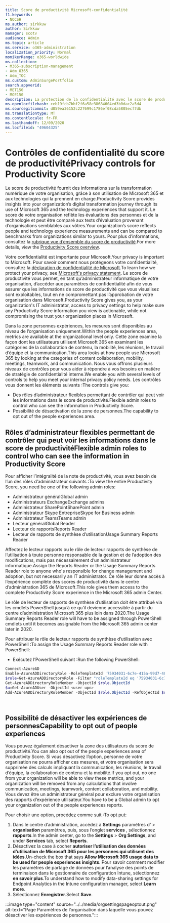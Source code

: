 ```yaml
---
title: Score de productivité Microsoft-confidentialité
f1.keywords:
- NOCSH
ms.author: sirkkuw
author: Sirkkuw
manager: scotv
audience: Admin
ms.topic: article
ms.service: o365-administration
localization_priority: Normal
monikerRange: o365-worldwide
ms.collection:
- M365-subscription-management
- Adm_O365
- Adm_TOC
ms.custom: AdminSurgePortfolio
search.appverid:
- MET150
- MOE150
description: La protection de la confidentialité avec le score de productivité.
ms.openlocfilehash: ceb19fcb7bbf2f6a58e38684604ed3b0dac2a5d4
ms.sourcegitcommit: d859ea36152c227699c1786ef08cda5805ecf7db
ms.translationtype: MT
ms.contentlocale: fr-FR
ms.lasthandoff: 12/09/2020
ms.locfileid: "49604325"
---
```

# <a name="privacy-controls-for-productivity-score"></a><span data-ttu-id="58c51-103">Contrôles de confidentialité du score de productivité</span><span class="sxs-lookup"><span data-stu-id="58c51-103">Privacy controls for Productivity Score</span></span>

<span data-ttu-id="58c51-104">Le score de productivité fournit des informations sur la transformation numérique de votre organisation, grâce à son utilisation de Microsoft 365 et aux technologies qui la prennent en charge.</span><span class="sxs-lookup"><span data-stu-id="58c51-104">Productivity Score provides insights into your organization’s digital transformation journey through its use of Microsoft 365 and the technology experiences that support it.</span></span>  <span data-ttu-id="58c51-105">Le score de votre organisation reflète les évaluations des personnes et de la technologie et peut être comparé aux tests d’évaluation provenant d’organisations semblables aux vôtres.</span><span class="sxs-lookup"><span data-stu-id="58c51-105">Your organization’s score reflects people and technology experience measurements and can be compared to benchmarks from organizations similar to yours.</span></span> <span data-ttu-id="58c51-106">Pour plus d’informations, consultez la [rubrique vue d’ensemble du score de productivité](productivity-score.md).</span><span class="sxs-lookup"><span data-stu-id="58c51-106">For more details, view the [Productivity Score overview](productivity-score.md).</span></span>

<span data-ttu-id="58c51-107">Votre confidentialité est importante pour Microsoft.</span><span class="sxs-lookup"><span data-stu-id="58c51-107">Your privacy is important to Microsoft.</span></span> <span data-ttu-id="58c51-108">Pour savoir comment nous protégeons votre confidentialité, consultez la [déclaration de confidentialité de Microsoft](https://privacy.microsoft.com/privacystatement).</span><span class="sxs-lookup"><span data-stu-id="58c51-108">To learn how we protect your privacy, see [Microsoft's privacy statement](https://privacy.microsoft.com/privacystatement).</span></span> <span data-ttu-id="58c51-109">Le score de productivité vous permet, en tant qu’administrateur informatique de votre organisation, d’accéder aux paramètres de confidentialité afin de vous assurer que les informations de score de productivité que vous visualisez sont exploitables, tout en ne compromettant pas l’approbation de votre organisation dans Microsoft.</span><span class="sxs-lookup"><span data-stu-id="58c51-109">Productivity Score gives you, as your organization's IT administrator, access to privacy settings to help make sure any Productivity Score information you view is actionable, while not compromising the trust your organization places in Microsoft.</span></span>

<span data-ttu-id="58c51-110">Dans la zone personnes expériences, les mesures sont disponibles au niveau de l’organisation uniquement.</span><span class="sxs-lookup"><span data-stu-id="58c51-110">Within the people experiences area, metrics are available at the organizational level only.</span></span> <span data-ttu-id="58c51-111">Cette zone examine la façon dont les utilisateurs utilisent Microsoft 365 en examinant les catégories de la collaboration de contenu, la mobilité, les réunions, le travail d’équipe et la communication.</span><span class="sxs-lookup"><span data-stu-id="58c51-111">This area looks at how people use Microsoft 365 by looking at the categories of content collaboration, mobility, meetings, teamwork, and communication.</span></span> <span data-ttu-id="58c51-112">Nous vous offrons plusieurs niveaux de contrôles pour vous aider à répondre à vos besoins en matière de stratégie de confidentialité interne.</span><span class="sxs-lookup"><span data-stu-id="58c51-112">We enable you with several levels of controls to help you meet your internal privacy policy needs.</span></span>
<span data-ttu-id="58c51-113">Les contrôles vous donnent les éléments suivants :</span><span class="sxs-lookup"><span data-stu-id="58c51-113">The controls give you:</span></span>

- <span data-ttu-id="58c51-114">Des rôles d’administrateur flexibles permettant de contrôler qui peut voir les informations dans le score de productivité.</span><span class="sxs-lookup"><span data-stu-id="58c51-114">Flexible admin roles to control who can see the information in Productivity Score.</span></span>
- <span data-ttu-id="58c51-115">Possibilité de désactivation de la zone de personnes.</span><span class="sxs-lookup"><span data-stu-id="58c51-115">The capability to opt out of the people experiences area.</span></span>

## <a name="flexible-admin-roles-to-control-who-can-see-the-information-in-productivity-score"></a><span data-ttu-id="58c51-116">Rôles d’administrateur flexibles permettant de contrôler qui peut voir les informations dans le score de productivité</span><span class="sxs-lookup"><span data-stu-id="58c51-116">Flexible admin roles to control who can see the information in Productivity Score</span></span>

<span data-ttu-id="58c51-117">Pour afficher l’intégralité de la note de productivité, vous avez besoin de l’un des rôles d’administrateur suivants :</span><span class="sxs-lookup"><span data-stu-id="58c51-117">To view the entire Productivity Score, you need be one of the following admin roles:</span></span>

- <span data-ttu-id="58c51-118">Administrateur général</span><span class="sxs-lookup"><span data-stu-id="58c51-118">Global admin</span></span>
- <span data-ttu-id="58c51-119">Administrateurs Exchange</span><span class="sxs-lookup"><span data-stu-id="58c51-119">Exchange admins</span></span>
- <span data-ttu-id="58c51-120">Administrateur SharePoint</span><span class="sxs-lookup"><span data-stu-id="58c51-120">SharePoint admin</span></span>
- <span data-ttu-id="58c51-121">Administrateur Skype Entreprise</span><span class="sxs-lookup"><span data-stu-id="58c51-121">Skype for Business admin</span></span>
- <span data-ttu-id="58c51-122">Administrateur Teams</span><span class="sxs-lookup"><span data-stu-id="58c51-122">Teams admin</span></span>
- <span data-ttu-id="58c51-123">Lecteur général</span><span class="sxs-lookup"><span data-stu-id="58c51-123">Global Reader</span></span>
- <span data-ttu-id="58c51-124">Lecteur de rapports</span><span class="sxs-lookup"><span data-stu-id="58c51-124">Reports Reader</span></span>
- <span data-ttu-id="58c51-125">Lecteur de rapports de synthèse d’utilisation</span><span class="sxs-lookup"><span data-stu-id="58c51-125">Usage Summary Reports Reader</span></span>

<span data-ttu-id="58c51-126">Affectez le lecteur rapports ou le rôle de lecteur rapports de synthèse de l’utilisation à toute personne responsable de la gestion et de l’adoption des modifications, mais pas nécessairement d’un administrateur informatique.</span><span class="sxs-lookup"><span data-stu-id="58c51-126">Assign the Reports Reader or the Usage Summary Reports Reader role to anyone who's responsible for change management and adoption, but not necessarily an IT administrator.</span></span> <span data-ttu-id="58c51-127">Ce rôle leur donne accès à l’expérience complète des scores de productivité dans le centre d’administration 365 de Microsoft.</span><span class="sxs-lookup"><span data-stu-id="58c51-127">This role gives them access to the complete Productivity Score experience in the Microsoft 365 admin Center.</span></span>

<span data-ttu-id="58c51-128">Le rôle de lecteur de rapports de synthèse d’utilisation doit être attribué via les cmdlets PowerShell jusqu’à ce qu’il devienne accessible à partir du centre d’administration Microsoft 365 plus loin dans 2020.</span><span class="sxs-lookup"><span data-stu-id="58c51-128">The Usage Summary Reports Reader role will have to be assigned through PowerShell cmdlets until it becomes assignable from the Microsoft 365 admin center later in 2020.</span></span>

<span data-ttu-id="58c51-129">Pour attribuer le rôle de lecteur rapports de synthèse d’utilisation avec PowerShell :</span><span class="sxs-lookup"><span data-stu-id="58c51-129">To assign the Usage Summary Reports Reader role with PowerShell:</span></span>

- <span data-ttu-id="58c51-130">Exécutez l’PowerShell suivant :</span><span class="sxs-lookup"><span data-stu-id="58c51-130">Run the following PowerShell:</span></span>

```powershell
Connect-AzureAD
Enable-AzureADDirectoryRole -RoleTemplateId '75934031-6c7e-415a-99d7-48dbd49e875e'
$role=Get-AzureADDirectoryRole -Filter "roleTemplateId eq '75934031-6c7e-415a-99d7-48dbd49e875e'"
Get-AzureADDirectoryRoleMember -ObjectId $role.ObjectId
$u=Get-AzureADUser -ObjectId <user upn>
Add-AzureADDirectoryRoleMember -ObjectId $role.ObjectId -RefObjectId $u.ObjectId
```

</br>


## <a name="capability-to-opt-out-of-people-experiences"></a><span data-ttu-id="58c51-131">Possibilité de désactiver les expériences de personnes</span><span class="sxs-lookup"><span data-stu-id="58c51-131">Capability to opt out of people experiences</span></span>

<span data-ttu-id="58c51-132">Vous pouvez également désactiver la zone des utilisateurs du score de productivité.</span><span class="sxs-lookup"><span data-stu-id="58c51-132">You can also opt out of the people experiences area of Productivity Score.</span></span> <span data-ttu-id="58c51-133">Si vous désactivez l’option, personne de votre organisation ne pourra afficher ces mesures, et votre organisation sera supprimée des calculs impliquant la communication, les réunions, le travail d’équipe, la collaboration de contenu et la mobilité.</span><span class="sxs-lookup"><span data-stu-id="58c51-133">If you opt out, no one from your organization will be able to view these metrics, and your organization will be removed from any calculations that involve communication, meetings, teamwork, content collaboration, and mobility.</span></span> <span data-ttu-id="58c51-134">Vous devez être un administrateur général pour exclure votre organisation des rapports d’expérience utilisateur.</span><span class="sxs-lookup"><span data-stu-id="58c51-134">You have to be a Global admin to opt your organization out of the people experiences reports.</span></span>

<span data-ttu-id="58c51-135">Pour choisir une option, procédez comme suit :</span><span class="sxs-lookup"><span data-stu-id="58c51-135">To opt put:</span></span>

1. <span data-ttu-id="58c51-136">Dans le centre d’administration, accédez à **Settings** paramètres d'   >   **organisation** paramètres, puis, sous l’onglet **services** , sélectionnez **rapports**.</span><span class="sxs-lookup"><span data-stu-id="58c51-136">In the admin center, go to the  **Settings**  >  **Org Settings**, and under  **Services**  tab, select  **Reports**.</span></span>
2. <span data-ttu-id="58c51-137">Désactivez la case à cocher  **autoriser l’utilisation des données d’utilisation de Microsoft 365 pour les personnes qui utilisent des idées**.</span><span class="sxs-lookup"><span data-stu-id="58c51-137">Un-check the box that says  **Allow Microsoft 365 usage data to be used for people experiences insights**.</span></span> <span data-ttu-id="58c51-138">Pour savoir comment modifier les paramètres de partage de données pour l’analyse des points de terminaison dans le gestionnaire de configuration Intune, sélectionnez **en savoir plus**.</span><span class="sxs-lookup"><span data-stu-id="58c51-138">To understand how to modify data-sharing settings for Endpoint Analytics in the Intune configuration manager, select **Learn more**.</span></span>
3. <span data-ttu-id="58c51-139">Sélectionnez  **Enregistrer**.</span><span class="sxs-lookup"><span data-stu-id="58c51-139">Select  **Save**.</span></span>

:::image type="content" source="../../media/orgsettingspageoptout.png" alt-text="Page Paramètres de l’organisation dans laquelle vous pouvez désactiver les expériences de personnes.":::